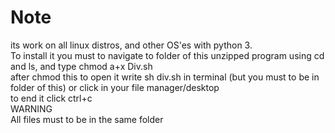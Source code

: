 # Note
its work on all linux distros, and other OS'es with python 3. <br />
To install it you must to navigate to folder of this unzipped program using cd and ls, and type chmod a+x Div.sh <br />
after chmod this to open it write sh div.sh in terminal (but you must to be in folder of this) or click in your file manager/desktop<br />
to end it click ctrl+c <br />
WARNING<br />
All files must to be in the same folder <br />
